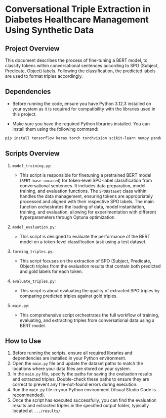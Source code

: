 # Conversational Triple Extraction in Diabetes Healthcare Management Using Synthetic Data

## Project Overview

This document describes the process of fine-tuning a BERT model, to classify tokens within conversational sentences according to SPO (Subject, Predicate, Object) labels. Following the classification, the predicted labels are used to format triples accordingly.


## Dependencies

- Before running the code, ensure you have Python 3.12.3 installed on your system as it is required for compatibility with the libraries used in this project.
  
- Make sure you have the required Python libraries installed. You can install them using the following command:

```bash
pip install tensorflow keras torch torchvision scikit-learn numpy pandas matplotlib transformers optuna
```

## Scripts Overview

1) ```model_training.py```:
   - This script is responsible for finetuning a pretrained BERT model (```BERT-base-uncased```) for token-level SPO-label classification from conversational sentences. It includes data preparation, model training, and evaluation functions. The ```SPODataset``` class within handles the data management, ensuring tokens are appropriately processed and aligned with their respective SPO labels. The main function orchestrates the loading of data, model instantiation, training, and evaluation, allowing for experimentation with different hyperparameters through Optuna optimization.

2) ```model_evaluation.py```:
   - This script is designed to evaluate the performance of the BERT model on a token-level classification task using a test dataset.
  
3) ```forming_triples.py```:
   - This script focuses on the extraction of SPO (Subject, Predicate, Object) triples from the evaluation results that contain both predicted and gold labels for each token.

4) ```evaluate_triples.py```:
   - This script is about evaluating the quality of extracted SPO triples by comparing predicted triples against gold triples. 
  
5) ```main.py```:
   - This comprehensive script orchestrates the full workflow of training, evaluating, and extracting triples from conversational data using a BERT model. 


## How to Use

1) Before running the scripts, ensure all required libraries and dependencies are installed in your Python environment.
2) Open the ```main.py``` file and update the dataset paths to match the locations where your data files are stored on your system.
3) In the ```main.py``` file, specify the paths for saving the evaluation results and extracted triples. Double-check these paths to ensure they are correct to prevent any file-not-found errors during execution.
4) Run the ```main.py``` file in your Python environment (Visual Studio Code is recommended). 
5) Once the script has executed successfully, you can find the evaluation results and extracted triples in the specified output folder, typically located at ```.../results/```.





